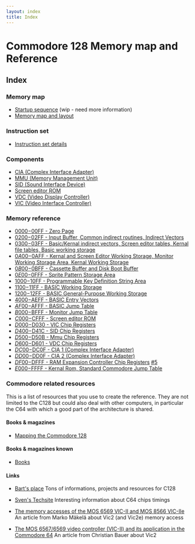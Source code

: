 ```yaml
---
layout: index
title: Index
---
```

# Commodore 128 Memory map and Reference

## Index

### Memory map
* [Startup sequence](StartupSequence) (wip - need more information)
* [Memory map and layout](MemoryMap)

### Instruction set
* [Instruction set details](InstructionSet)
<!--* [Opcode layout](OpcodeLayout)-->

### Components
* [CIA (Complex Interface Adapter)](Cia)
* [MMU (Memory Management Unit)](Mmu)
* [SID (Sound Interface Device)](Sid)
* [Screen editor ROM](ScreenEditorRom)
* [VDC (Video Display Controller)](Vdc)
* [VIC (Video Interface Controller)](Vic)

### Memory reference
* [$0000-$00FF - Zero Page](0000)
* [$0200-$02FF - Input Buffer, Common indirect routines, Indirect Vectors](0200)
* [$0300-$03FF - Basic/Kernal indirect vectors, Screen editor tables, Kernal file tables, Basic working storage](0300)
* [$0A00-$0AFF - Kernal and Screen Editor Working Storage, Monitor Working Storage Area, Kernal Working Storage](0A00)
* [$0B00-$0BFF - Cassette Buffer and Disk Boot Buffer](0B00)
* [$0E00-$0FFF - Sprite Pattern Storage Area](0E00)
* [$1000-$10FF - Programmable Key Definition String Area](1000)
* [$1100-$11FF - BASIC Working Storage](1100)
* [$1200-$12FF - BASIC General-Purpose Working Storage](1200)
* [$4000-$AEFF - BASIC Entry Vectors](4000)
* [$AF00-$AFFF - BASIC Jump Table](AF00)
* [$B000-$BFFF - Monitor Jump Table](B000)
* [$C000-$CFFF - Screen editor ROM](C000)
* [$D000-$D030 - VIC Chip Registers](D000)
* [$D400-$D41C - SID Chip Registers](D400)
* [$D500-$D50B - Mmu Chip Registers](D500)
* [$D600-$D601 - VDC Chip Registers](D600)
* [$DC00-$DC0F - CIA 1 (Complex Interface Adapter)](DC00)
* [$DD00-$DD0F - CIA 2 (Complex Interface Adapter)](DD00)
* [$DF00-$DFFF - RAM Expansion Controller Chip Registers](DF00) [#5](https://github.com/c128lib/Reference/issues/5)
* [$E000-$FFFF - Kernal Rom, Standard Commodore Jump Table](E000)

### Commodore related resources
This is a list of resources that you use to create the reference.
They are not limited to the C128 but could also deal with other computers,
in particular the C64 with which a good part of the architecture is shared.

#### Books & magazines

* [Mapping the Commodore 128](https://www.cubic.org/~doj/c64/mapping128.pdf)

#### Books & magazines known

* [Books](Books)

#### Links

* [Bart's place](https://www.bartsplace.net/topics/cbm.shtml)
Tons of informations, projects and resources for C128

* [Sven's Techsite](http://tech.guitarsite.de/c64_scope.html)
Interesting information about C64 chips timings

* [The memory accesses of the MOS 6569 VIC-II and MOS 8566 VIC-IIe](https://ist.uwaterloo.ca/~schepers/MJK/ascii/vic2-pal.txt)
An article from Marko Mäkelä about Vic2 (and Vic2e) memory access

* [The MOS 6567/6569 video controller (VIC-II) and its application in the Commodore 64](https://ist.uwaterloo.ca/~schepers/MJK/ascii/VIC-Article.txt)
An article from Christian Bauer about Vic2

